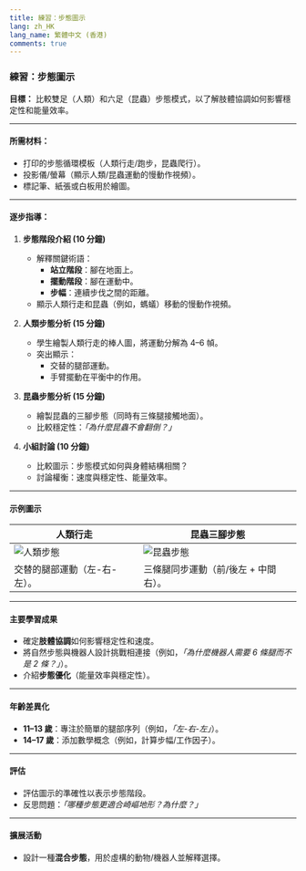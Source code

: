 ```yaml
---
title: 練習：步態圖示
lang: zh_HK
lang_name: 繁體中文 (香港)
comments: true
---
```


### **練習：步態圖示**  
**目標：** 比較雙足（人類）和六足（昆蟲）步態模式，以了解肢體協調如何影響穩定性和能量效率。  

---

#### **所需材料：**  
- 打印的步態循環模板（人類行走/跑步，昆蟲爬行）。  
- 投影儀/螢幕（顯示人類/昆蟲運動的慢動作視頻）。  
- 標記筆、紙張或白板用於繪圖。  

---

#### **逐步指導：**  
1. **步態階段介紹 (10 分鐘)**  
   - 解釋關鍵術語：  
     - **站立階段**：腳在地面上。  
     - **擺動階段**：腳在運動中。  
     - **步幅**：連續步伐之間的距離。  
   - 顯示人類行走和昆蟲（例如，螞蟻）移動的慢動作視頻。  

2. **人類步態分析 (15 分鐘)**  
   - 學生繪製人類行走的棒人圖，將運動分解為 4–6 幀。  
   - 突出顯示：  
     - 交替的腿部運動。  
     - 手臂擺動在平衡中的作用。  

3. **昆蟲步態分析 (15 分鐘)**  
   - 繪製昆蟲的三腳步態（同時有三條腿接觸地面）。  
   - 比較穩定性：*「為什麼昆蟲不會翻倒？」*  

4. **小組討論 (10 分鐘)**  
   - 比較圖示：步態模式如何與身體結構相關？  
   - 討論權衡：速度與穩定性、能量效率。  

---

#### **示例圖示**  
| **人類行走**          | **昆蟲三腳步態**         |  
|----------------------------|--------------------------------|  
| ![人類步態](https://webneel.com/daily/sites/default/files/images/daily/04-2021/26-3d-man-walk-cycle-animation-gif-alex-cobra.gif) | ![昆蟲步態](https://genent.cals.ncsu.edu/wp-content/themes/salient-child/img/extanat/Ant2.gif) |  
| 交替的腿部運動（左-右-左）。 | 三條腿同步運動（前/後左 + 中間右）。 |  

---

#### **主要學習成果**  
- 確定**肢體協調**如何影響穩定性和速度。  
- 將自然步態與機器人設計挑戰相連接（例如，*「為什麼機器人需要 6 條腿而不是 2 條？」*）。  
- 介紹**步態優化**（能量效率與穩定性）。  

---

#### **年齡差異化**  
- **11–13 歲**：專注於簡單的腿部序列（例如，*「左-右-左」*）。  
- **14–17 歲**：添加數學概念（例如，計算步幅/工作因子）。  

---

#### **評估**  
- 評估圖示的準確性以表示步態階段。  
- 反思問題：*「哪種步態更適合崎嶇地形？為什麼？」*  

---

#### **擴展活動**  
- 設計一種**混合步態**，用於虛構的動物/機器人並解釋選擇。 
